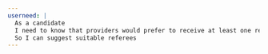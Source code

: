 ```yaml
---
userneed: |
  As a candidate
  I need to know that providers would prefer to receive at least one reference from a professional address
  So I can suggest suitable referees
---
```

